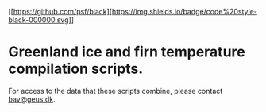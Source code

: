 [[https://github.com/psf/black][https://img.shields.io/badge/code%20style-black-000000.svg]]

# Greenland ice and firn temperature compilation scripts.

For access to the data that these scripts combine, please contact bav@geus.dk.
